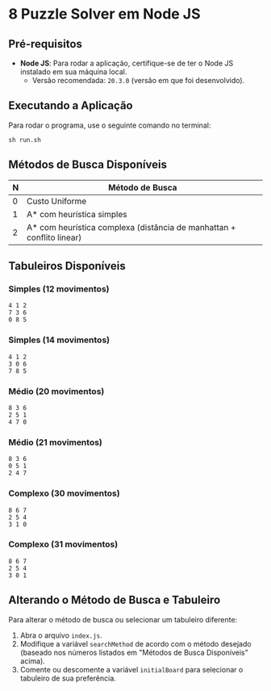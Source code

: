 # 8 Puzzle Solver em Node JS


## Pré-requisitos

- **Node JS**: Para rodar a aplicação, certifique-se de ter o Node JS instalado em sua máquina local.
    - Versão recomendada: `20.3.0` (versão em que foi desenvolvido).

## Executando a Aplicação

Para rodar o programa, use o seguinte comando no terminal:
```shell script
sh run.sh
```

## Métodos de Busca Disponíveis

| N | Método de Busca                                          |
|----|----------------------------------------------------------|
| 0  | Custo Uniforme                                           |
| 1  | A* com heurística simples                                |
| 2  | A* com heurística complexa (distância de manhattan + conflito linear) |

## Tabuleiros Disponíveis

### Simples (12 movimentos)

```
4 1 2
7 3 6
0 8 5
```

### Simples (14 movimentos)

```
4 1 2
3 0 6
7 8 5
```


### Médio (20 movimentos)

```
8 3 6
2 5 1
4 7 0
```

### Médio (21 movimentos)

```
8 3 6
0 5 1
2 4 7
```

### Complexo (30 movimentos)

```
8 6 7
2 5 4
3 1 0
```

### Complexo (31 movimentos)

```
8 6 7
2 5 4
3 0 1
```


## Alterando o Método de Busca e Tabuleiro

Para alterar o método de busca ou selecionar um tabuleiro diferente:

1. Abra o arquivo `index.js`.
2. Modifique a variável `searchMethod` de acordo com o método desejado (baseado nos números listados em "Métodos de Busca Disponíveis" acima).
3. Comente ou descomente a variável `initialBoard` para selecionar o tabuleiro de sua preferência.
